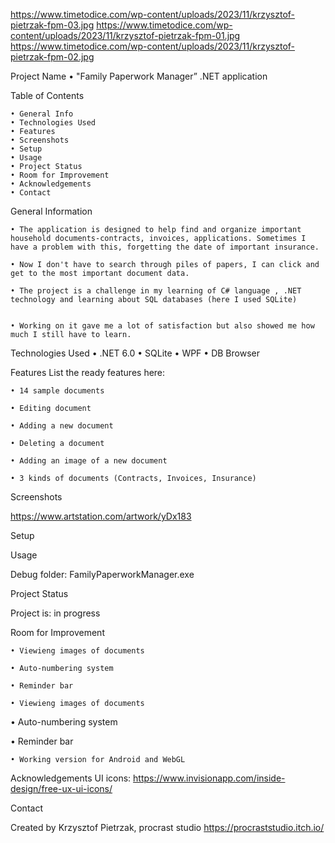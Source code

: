 https://www.timetodice.com/wp-content/uploads/2023/11/krzysztof-pietrzak-fpm-03.jpg
https://www.timetodice.com/wp-content/uploads/2023/11/krzysztof-pietrzak-fpm-01.jpg
https://www.timetodice.com/wp-content/uploads/2023/11/krzysztof-pietrzak-fpm-02.jpg

Project Name
    • "Family Paperwork Manager” .NET application
    
Table of Contents

    • General Info
    • Technologies Used
    • Features
    • Screenshots
    • Setup
    • Usage
    • Project Status
    • Room for Improvement
    • Acknowledgements
    • Contact
    
General Information

    • The application is designed to help find and organize important household documents-contracts, invoices, applications. Sometimes I have a problem with this, forgetting the date of important insurance.
    
    • Now I don't have to search through piles of papers, I can click and get to the most important document data.
    
    • The project is a challenge in my learning of C# language , .NET technology and learning about SQL databases (here I used SQLite)


    • Working on it gave me a lot of satisfaction but also showed me how much I still have to learn.
    
      

Technologies Used
    • .NET 6.0
    • SQLite
    • WPF
    • DB Browser

Features
List the ready features here:

    • 14 sample documents
    
    • Editing document
    
    • Adding a new document
    
    • Deleting a document

    • Adding an image of a new document
    
    • 3 kinds of documents (Contracts, Invoices, Insurance)
    
Screenshots

https://www.artstation.com/artwork/yDx183

Setup

Usage

Debug folder: FamilyPaperworkManager.exe

Project Status

Project is: in progress

Room for Improvement

    • Viewieng images of documents
    
    • Auto-numbering system
    
    • Reminder bar

    • Viewieng images of documents

   • Auto-numbering system

   • Reminder bar

    • Working version for Android and WebGL

    


Acknowledgements
UI icons: https://www.invisionapp.com/inside-design/free-ux-ui-icons/
      
Contact

Created by Krzysztof Pietrzak, procrast studio https://procraststudio.itch.io/

